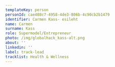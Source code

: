 ```yaml
---
templateKey: person
personId: cae408c7-4958-4de3-806b-4c90cb2b1479
identifier: Carmen Kass- esileht
name: Carmen
surname: Kass
role: Supermodel/Entrepreneur
photo: /img/globalhack_kass-alt.png
about: ''
linkedin: ''
label: track-lead
tracklist: Health & Wellness
---
```

